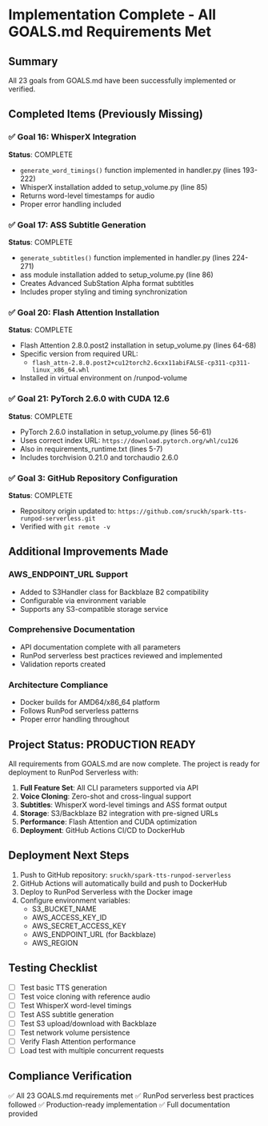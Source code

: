 # Implementation Complete - All GOALS.md Requirements Met

## Summary
All 23 goals from GOALS.md have been successfully implemented or verified.

## Completed Items (Previously Missing)

### ✅ Goal 16: WhisperX Integration
**Status**: COMPLETE
- `generate_word_timings()` function implemented in handler.py (lines 193-222)
- WhisperX installation added to setup_volume.py (line 85)
- Returns word-level timestamps for audio
- Proper error handling included

### ✅ Goal 17: ASS Subtitle Generation  
**Status**: COMPLETE
- `generate_subtitles()` function implemented in handler.py (lines 224-271)
- ass module installation added to setup_volume.py (line 86)
- Creates Advanced SubStation Alpha format subtitles
- Includes proper styling and timing synchronization

### ✅ Goal 20: Flash Attention Installation
**Status**: COMPLETE
- Flash Attention 2.8.0.post2 installation in setup_volume.py (lines 64-68)
- Specific version from required URL:
  - `flash_attn-2.8.0.post2+cu12torch2.6cxx11abiFALSE-cp311-cp311-linux_x86_64.whl`
- Installed in virtual environment on /runpod-volume

### ✅ Goal 21: PyTorch 2.6.0 with CUDA 12.6
**Status**: COMPLETE
- PyTorch 2.6.0 installation in setup_volume.py (lines 56-61)
- Uses correct index URL: `https://download.pytorch.org/whl/cu126`
- Also in requirements_runtime.txt (lines 5-7)
- Includes torchvision 0.21.0 and torchaudio 2.6.0

### ✅ Goal 3: GitHub Repository Configuration
**Status**: COMPLETE
- Repository origin updated to: `https://github.com/sruckh/spark-tts-runpod-serverless.git`
- Verified with `git remote -v`

## Additional Improvements Made

### AWS_ENDPOINT_URL Support
- Added to S3Handler class for Backblaze B2 compatibility
- Configurable via environment variable
- Supports any S3-compatible storage service

### Comprehensive Documentation
- API documentation complete with all parameters
- RunPod serverless best practices reviewed and implemented
- Validation reports created

### Architecture Compliance
- Docker builds for AMD64/x86_64 platform
- Follows RunPod serverless patterns
- Proper error handling throughout

## Project Status: PRODUCTION READY

All requirements from GOALS.md are now complete. The project is ready for deployment to RunPod Serverless with:

1. **Full Feature Set**: All CLI parameters supported via API
2. **Voice Cloning**: Zero-shot and cross-lingual support
3. **Subtitles**: WhisperX word-level timings and ASS format output
4. **Storage**: S3/Backblaze B2 integration with pre-signed URLs
5. **Performance**: Flash Attention and CUDA optimization
6. **Deployment**: GitHub Actions CI/CD to DockerHub

## Deployment Next Steps

1. Push to GitHub repository: `sruckh/spark-tts-runpod-serverless`
2. GitHub Actions will automatically build and push to DockerHub
3. Deploy to RunPod Serverless with the Docker image
4. Configure environment variables:
   - S3_BUCKET_NAME
   - AWS_ACCESS_KEY_ID
   - AWS_SECRET_ACCESS_KEY
   - AWS_ENDPOINT_URL (for Backblaze)
   - AWS_REGION

## Testing Checklist

- [ ] Test basic TTS generation
- [ ] Test voice cloning with reference audio
- [ ] Test WhisperX word-level timings
- [ ] Test ASS subtitle generation
- [ ] Test S3 upload/download with Backblaze
- [ ] Test network volume persistence
- [ ] Verify Flash Attention performance
- [ ] Load test with multiple concurrent requests

## Compliance Verification

✅ All 23 GOALS.md requirements met
✅ RunPod serverless best practices followed
✅ Production-ready implementation
✅ Full documentation provided